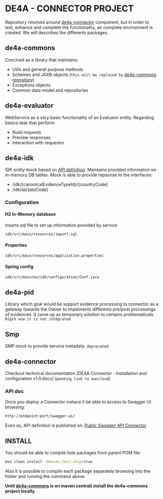 # DE4A - CONNECTOR PROJECT
Repository revolves around [de4a-connector](https://github.com/de4a-wp5/de4a/tree/developer/de4a-connector) component, but in order to test, enhance and complete the functionality, an complete environment is created. We will describes the differents packages.

## de4a-commons
Concived as a library that maintains:
- Utils and general purpose methods
- Schemes and JAXB objects (`this will be replaced by` [de4a-commons repository](https://github.com/de4a-wp5/de4a-commons))
- Exceptions objects
- Common data model and repositories

## de4a-evaluator
WebService as a very basic functionality of an Evaluator entity. Regarding basics task that perform:
- Build requests
- Preview responses
- Interaction with requestor

## de4a-idk
IDK entity mock based on [API definition](https://app.swaggerhub.com/apis/testdani7/swagger-idk_de_4_a_information_desk/1.0.2#/). Maintains provided information on in-memory DB tables. Mock is able to provide repsonse to the interfaces:
- /idk/{canonicalEvidenceTypeId}/{countryCode}
- /idk/ial/{atuCode}

### Configuration
#### H2 In-Memory database
Inserts sql file to set up information provided by service
```sh
idk/src/main/resources/import.sql
```
#### Properties
```sh
idk/src/main/resources/application.properties
```
#### Spring config
```sh
idk/src/main/eu/idk/configuration/Conf.java
```

## de4a-pid
Library which goal would be support evidence processing to connector as a gateway towards the Owner to implements differents pre/post processings of evidences. It came up as temporary solution to certains problematicals. `Rigth now it is not integrated`

## Smp
SMP mock to provide service metadata. `deprecated`

## de4a-connector
Checkout technical documentation [DE4A Connector - Installation and configuration v1.0.docx] (`pending link to owncloud`)
### API doc
Once you deploy a Connector instace it be able to access to Swagger UI browsing:
```sh
http://endpoint:port/swagger-ui/
```
Even so, API definition is published on:
[Public Swagger API Connector](https://app.swaggerhub.com/apis/de4a/Connector/0.1.0)

## INSTALL
You should be able to compile hole packages from parent POM file:
```sh
mvn clean install -Dmaven.test.skip=true
```
Also it is possible to compile each package separately browsing into the folder and running the command above

**Until [de4a-commons](https://github.com/de4a-wp5/de4a-commons) is on maven central) install the de4a-commons project locally.**

